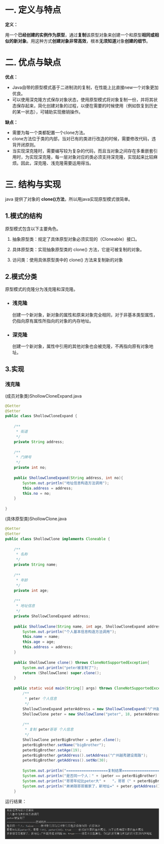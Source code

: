 # 一. 定义与特点

**定义：**

用一个**已经创建的实例作为原型**，通过**复制**该原型对象来创建一个和原型**相同或相似的新对象**。用这种方式**创建对象非常高效**，根本**无须知道**对象**创建的细节**。



# 二. 优点与缺点

**优点：**

- Java自带的原型模式基于二进制流的复制，在性能上比直接new一个对象更加优良。
- 可以使用深克隆方式保存对象状态，使用原型模式将对象复制一份，并将其状态保存起来，简化创建对象的过程，以便在需要的时候使用（例如恢复到历史的某一状态），可辅助实现撤销操作。

**缺点：**

- 需要为每一个类都配置一个clone方法。
- clone方法位于类的内部，当对已有的类进行改造的时候，需要修改代码，违背开闭原则。
- 当实现深克隆时，需要编写较为复杂的代码，而且当对象之间存在多重嵌套引用时，为实现深克隆，每一层对象对应的类必须支持深克隆，实现起来比较麻烦。因此，深克隆、浅克隆需要运用得当。



# 三. 结构与实现

java 提供了对象的 **clone()方法**，所以用java实现原型模式很简单。



## 1.模式的结构

原型模式包含以下主要角色。

1. 抽象原型类：规定了具体原型对象必须实现的（Cloneable）接口。

2. 具体原型类：实现抽象原型类的 clone() 方法，它是可被复制的对象。

3. 访问类：使用具体原型类中的 clone() 方法来复制新的对象

   

## 2.模式分类

原型模式的克隆分为浅克隆和深克隆。

- ### 浅克隆

  创建一个新对象，新对象的属性和原来对象完全相同，对于非基本类型属性，仍指向原有属性所指向的对象的内存地址。

- ### 深克隆

  创建一个新对象，属性中引用的其他对象也会被克隆，不再指向原有对象地址。



## 3.实现



### 浅克隆

(成员对象类)ShollowCloneExpand.java

```java
@Getter
@Setter
public class ShollowCloneExpand {

    /**
     * 街道
     */
    private String address;

    /**
     * 门牌号
     */
    private int no;

    public ShollowCloneExpand(String address, int no){
        System.out.println("地址信息构造方法调用");
        this.address = address;
        this.no = no;
    }

}
```

(具体原型类)ShollowClone.java

```java
@Getter
@Setter
public class ShollowClone implements Cloneable {

    /**
     * 名称
     */
    private String name;

    /**
     * 年龄
     */
    private int age;

    /**
     * 地址信息
     */
    private ShollowCloneExpand address;

    public ShollowClone(String name, int age, ShollowCloneExpand address){
        System.out.println("个人基本信息构造方法调用");
        this.name = name;
        this.age = age;
        this.address = address;
    }

    public ShollowClone clone() throws CloneNotSupportedException{
        System.out.println("peter被复制了");
        return (ShollowClone) super.clone();
    }

    public static void main(String[] args) throws CloneNotSupportedException {
        /**
         * peter 个人信息
         */
        ShollowCloneExpand peterAddress = new ShollowCloneExpand("广州越秀东风路", 115);
        ShollowClone peter = new ShollowClone("peter", 18, peterAddress);

        /**
         * 复制 peter哥哥 个人信息
         */
        ShollowClone peterBigBrother = peter.clone();
        peterBigBrother.setName("bigBrother");
        peterBigBrother.setAge(19);
        peterBigBrother.getAddress().setAddress("广州越秀建设南路");
        peterBigBrother.getAddress().setNo(30);

        System.out.println("===================复制结果===================");
        System.out.println("是否同一个人：" + (peter == peterBigBrother) + "-----新对象引用与旧对象引用是否值指向同一内存地址");
        System.out.println("哥哥年纪比peter大" +   "，哥哥（" + peterBigBrother.getAge() + ")，peter(" + peter.getAge() + ")：" +(peterBigBrother.getAge() > peter.getAge()) + "-----修改新对象的基本属性，并不会影响原对象的基本属性");
        System.out.println("弟弟随哥哥搬家了，新地址=" + peter.getAddress().getAddress() + peter.getAddress().getNo() + "：" + (peter.getAddress() == peterBigBrother.getAddress()) + "-----非基本类型属性，仍指向原有属性所指向的对象的内存地址");
    }
```

运行结果：

![1604655103(1)](.\pic\1604655216(1).jpg)